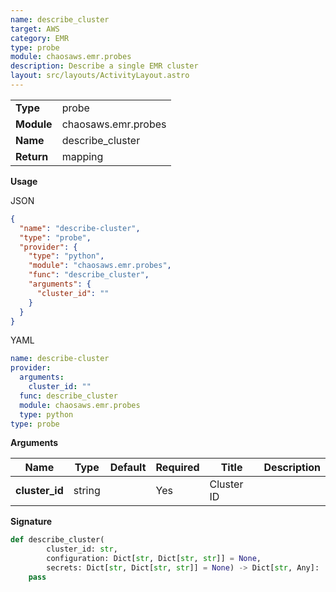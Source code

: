 ```yaml
---
name: describe_cluster
target: AWS
category: EMR
type: probe
module: chaosaws.emr.probes
description: Describe a single EMR cluster
layout: src/layouts/ActivityLayout.astro
---
```


|            |                     |
| ---------- | ------------------- |
| **Type**   | probe               |
| **Module** | chaosaws.emr.probes |
| **Name**   | describe_cluster    |
| **Return** | mapping             |

**Usage**

JSON

```json
{
  "name": "describe-cluster",
  "type": "probe",
  "provider": {
    "type": "python",
    "module": "chaosaws.emr.probes",
    "func": "describe_cluster",
    "arguments": {
      "cluster_id": ""
    }
  }
}
```

YAML

```yaml
name: describe-cluster
provider:
  arguments:
    cluster_id: ""
  func: describe_cluster
  module: chaosaws.emr.probes
  type: python
type: probe
```

**Arguments**

| Name           | Type   | Default | Required | Title      | Description |
| -------------- | ------ | ------- | -------- | ---------- | ----------- |
| **cluster_id** | string |         | Yes      | Cluster ID |             |

**Signature**

```python
def describe_cluster(
        cluster_id: str,
        configuration: Dict[str, Dict[str, str]] = None,
        secrets: Dict[str, Dict[str, str]] = None) -> Dict[str, Any]:
    pass

```
